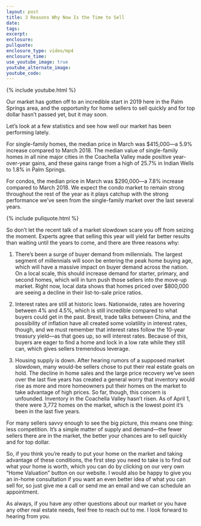 ```yaml
---
layout: post
title: 3 Reasons Why Now Is the Time to Sell
date:
tags:
excerpt:
enclosure:
pullquote:
enclosure_type: video/mp4
enclosure_time:
use_youtube_image: true
youtube_alternate_image:
youtube_code:
---
```


{% include youtube.html %}


Our market has gotten off to an incredible start in 2019 here in the Palm Springs area, and the opportunity for home sellers to sell quickly and for top dollar hasn’t passed yet, but it may soon.

Let’s look at a few statistics and see how well our market has been performing lately. 

For single-family homes, the median price in March was $415,000—a 5.9% increase compared to March 2018. The median value of single-family homes in all nine major cities in the Coachella Valley made positive year-over-year gains, and these gains range from a high of 25.7% in Indian Wells to 1.8% in Palm Springs. 

For condos, the median price in March was $290,000—a 7.8% increase compared to March 2018. We expect the condo market to remain strong throughout the rest of the year as it plays catchup with the strong performance we’ve seen from the single-family market over the last several years. 

{% include pullquote.html %}

So don’t let the recent talk of a market slowdown scare you off from seizing the moment. Experts agree that selling this year will yield far better results than waiting until the years to come, and there are three reasons why:

1. There’s been a surge of buyer demand from millennials. The largest segment of millennials will soon be entering the peak home buying age, which will have a massive impact on buyer demand across the nation. On a local scale, this should increase demand for starter, primary, and second homes, which will in turn push those sellers into the move-up market. Right now, local data shows that homes priced over $800,000 are seeing a decline in their list-to-sale price ratios. 

2. Interest rates are still at historic lows. Nationwide, rates are hovering between 4% and 4.5%, which is still incredible compared to what buyers could get in the past. Brexit, trade talks between China, and the possibility of inflation have all created some volatility in interest rates, though, and we must remember that interest rates follow the 10-year treasury yield—as that goes up, so will interest rates. Because of this, buyers are eager to find a home and lock in a low rate while they still can, which gives sellers tremendous leverage. 

3. Housing supply is down. After hearing rumors of a supposed market slowdown, many would-be sellers chose to put their real estate goals on hold. The decline in home sales and the large price recovery we’ve seen over the last five years has created a general worry that inventory would rise as more and more homeowners put their homes on the market to take advantage of high prices. So far, though, this concern is unfounded. Inventory in the Coachella Valley hasn’t risen. As of April 1, there were 3,772 homes on the market, which is the lowest point it’s been in the last five years. 

For many sellers savvy enough to see the big picture, this means one thing: less competition. It’s a simple matter of supply and demand—the fewer sellers there are in the market, the better your chances are to sell quickly and for top dollar. 

So, if you think you’re ready to put your home on the market and taking advantage of these conditions, the first step you need to take is to find out what your home is worth, which you can do by clicking on our very own “Home Valuation” button on our website. I would also be happy to give you an in-home consultation if you want an even better idea of what you can sell for, so just give me a call or send me an email and we can schedule an appointment. 

As always, if you have any other questions about our market or you have any other real estate needs, feel free to reach out to me. I look forward to hearing from you. 
